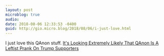 ```yaml
---
layout: post
microblog: true
audio: 
date: 2018-08-06 12:33:53 -0400
guid: http://gio.micro.blog/2018/08/06/i-just-love.html
---
```

I just love this QAnon stuff. 
[It's Looking Extremely Likely That QAnon Is A Leftist Prank On Trump Supporters](https://www.buzzfeednews.com/article/ryanhatesthis/its-looking-extremely-likely-that-qanon-is-probably-a)
